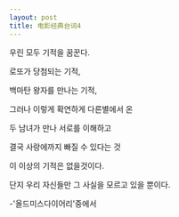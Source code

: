 ```yaml
---
layout: post
title: 电影经典台词4
---
```


우린 모두 기적을 꿈꾼다.

로또가 당첨되는 기적,

백마탄 왕자를 만나는 기적,

그러나 이렇게 확연하게 다른별에서 온

두 남녀가 만나 서로를 이해하고

결국 사랑에까지 빠질 수 있다는 것

이 이상의 기적은 없을것이다.

단지 우리 자신들만 그 사실을 모르고 있을 뿐이다.

-'올드미스다이어리'중에서
